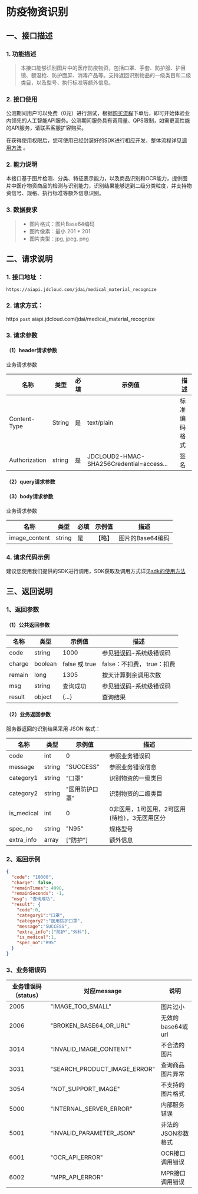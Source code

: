 # 防疫物资识别

## 一、接口描述

### 1. 功能描述
> 本接口能够识别图片中的医疗防疫物资，包括口罩、手套、防护服、护目镜、额温枪、防护面屏、消毒产品等。支持返回识别物品的一级类目和二级类目，以及型号、执行标准等额外信息。

### 2. 接口使用

公测期间用户可以免费（0元）进行测试，根据[购买流程](../Pricing/Purchase-Process.md)下单后，即可开始体验业内领先的人工智能API服务。公测期间服务具有调用量、QPS限制，如需更高性能的API服务，请联系客服扩容购买。

在获得使用权限后，您可使用已经封装好的SDK进行相应开发，整体流程详见[调用方法](../Operation-Guide/call-methods.md)  。

### 2. 能力说明

本接口基于图片检测、分类、特征表示能力，以及商品识别和OCR能力，提供图片中医疗物资商品的检测与识别能力，识别结果能够达到二级分类粒度，并支持物资信号、规格、执行标准等额外信息识别。

### 3. 数据要求

> * 图片格式：图片Base64编码
> * 图片像素：最小 201 \* 201
> * 图片类型：jpg, jpeg, png

## 二、请求说明

### 1. 接口地址 ：

```
https://aiapi.jdcloud.com/jdai/medical_material_recognize
```

### 2. 请求方式：

https `post` aiapi.jdcloud.com/jdai/medical_material_recognize

### 3. 请求参数

#### （1）header请求参数
业务请求参数

名称 | 类型 | 必填 | 示例值 | 描述
------|------|-----|-----|-----
Content-Type | String | 是 | text/plain | 标准编码格式
Authorization | string | 是 | JDCLOUD2-HMAC-SHA256Credential=access... | 签名

#### （2）query请求参数

#### （3）body请求参数

业务请求参数

名称 | 类型 | 必填 | 示例值 | 描述
------|-----|-----|-----|-----
image_content | string | 是 | 【略】 | 图片的Base64编码

### 4. 请求代码示例
建议您使用我们提供的SDK进行调用，SDK获取及调用方式详见[sdk的使用方法](../Operation-Guide/Use-Sdk.md)


## 三、返回说明
### 1、返回参数

#### （1）公共返回参数

名称 | 类型 | 示例值 | 描述
------|------|-----|-----
code | string | 1000 | 参见[错误码](Error-Code.md)-系统级错误码
charge | boolean | false 或 true | false：不扣费， true：扣费
remain | long | 1305 | 按天计算剩余调用次数
msg | string | 查询成功 | 参见[错误码](Error-Code.md)-系统级错误码
result | object | {...} | 查询结果


#### （2）业务返回参数
服务器返回的识别结果采用 JSON 格式：

名称 | 类型 | 示例值 | 描述
------|-----|-----|-----
code| int | 0 | 参照业务错误码
message | string | "SUCCESS" | 参照业务错误信息
category1 | string | "口罩" | 识别物资的一级类目
category2 | string | "医用防护口罩" | 识别物资的二级类目
is_medical | int | 0 |  0非医用，1可医用，2可医用(待检），3无医用区分
spec_no | string | "N95" | 规格型号
extra_info | array | ["防护"] | 额外信息

### 2、返回示例

```JSON
{
  "code": "10000",
  "charge": false,
  "remainTimes": 4998,
  "remainSeconds": -1,
  "msg": "查询成功",
  "result": {
    "code":0,
    "category1":"口罩",
    "category2":"医用防护口罩",
    "message":"SUCCESS",
    "extra_info":["防护","外科"],
    "is_medical":1,
    "spec_no":"R95"
  }
}
```

### 3、业务错误码
业务错误码（status）| 对应message | 说明
------|------|------
2005 | "IMAGE_TOO_SMALL" | 图片过小
2006 | "BROKEN_BASE64_OR_URL" | 无效的base64或url
3014 | "INVALID_IMAGE_CONTENT" | 不合法的图片
3031 | "SEARCH_PRODUCT_IMAGE_ERROR" | 查询商品图片异常
3054 | "NOT_SUPPORT_IMAGE" | 不支持的图片格式
5000 | "INTERNAL_SERVER_ERROR" | 内部服务错误
5001 | "INVALID_PARAMETER_JSON" | 非法的JSON参数格式
6001 | "OCR_API_ERROR" | OCR接口调用错误
6002 | "MPR_API_ERROR" | MPR接口调用错误